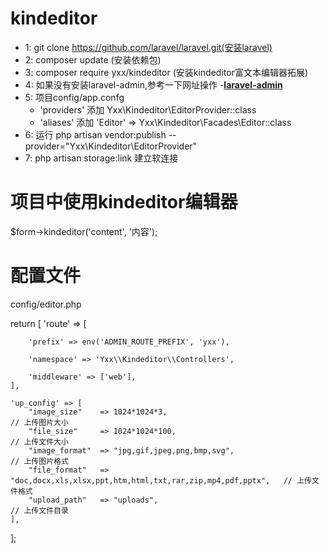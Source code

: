 # kindeditor
- 1: git clone https://github.com/laravel/laravel.git(安装laravel)
- 2: composer update (安装依赖包)
- 3: composer require yxx/kindeditor (安装kindeditor富文本编辑器拓展)
- 4: 如果没有安装laravel-admin,参考一下网址操作 -**[laravel-admin](https://laravel-admin.org/docs/zh/installation)**
- 5: 项目config/app.confg  
  - 'providers' 添加 Yxx\Kindeditor\EditorProvider::class
  - 'aliases'   添加 'Editor' => Yxx\Kindeditor\Facades\Editor::class
- 6: 运行 php artisan vendor:publish --provider="Yxx\Kindeditor\EditorProvider"
- 7: php artisan storage:link  建立软连接

# 项目中使用kindeditor编辑器
  $form->kindeditor('content', '内容');
# 配置文件
config/editor.php


return [
    'route' => [

        'prefix' => env('ADMIN_ROUTE_PREFIX', 'yxx'),

        'namespace' => 'Yxx\\Kindeditor\\Controllers',

        'middleware' => ['web'],
    ],

    'up_config' => [
        "image_size"    => 1024*1024*3,                                                 // 上传图片大小
        "file_size"     => 1024*1024*100,                                               // 上传文件大小
        "image_format"  => "jpg,gif,jpeg,png,bmp,svg",                                  // 上传图片格式
        "file_format"   => "doc,docx,xls,xlsx,ppt,htm,html,txt,rar,zip,mp4,pdf,pptx",   // 上传文件格式
        "upload_path"   => "uploads",                                                   // 上传文件目录
    ],
];


